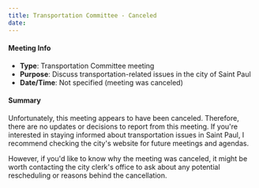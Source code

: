 ```yaml
---
title: Transportation Committee - Canceled
date: 
---
```

#### Meeting Info

* **Type**: Transportation Committee meeting
* **Purpose**: Discuss transportation-related issues in the city of Saint Paul
* **Date/Time**: Not specified (meeting was canceled)

#### Summary

Unfortunately, this meeting appears to have been canceled. Therefore, there are no updates or decisions to report from this meeting. If you're interested in staying informed about transportation issues in Saint Paul, I recommend checking the city's website for future meetings and agendas.

However, if you'd like to know why the meeting was canceled, it might be worth contacting the city clerk's office to ask about any potential rescheduling or reasons behind the cancellation.

